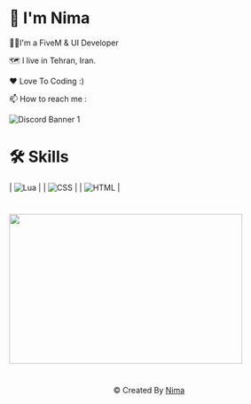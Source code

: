 # 👋 I'm Nima

👨‍💻I'm a FiveM & UI Developer

🗺️ I live in Tehran, Iran.

❤ Love To Coding :)

📫 How to reach me : 

![Discord Banner 1](https://discord.com/users/920726910558949426/widget.png?style=banner1)

# 🛠 Skills
| <img src="https://camo.githubusercontent.com/e2b32cdbfd6d5560ca8824944292eb5a99ef64b3efae51881835519f65dc6c5e/68747470733a2f2f696d672e736869656c64732e696f2f62616467652f4c75612532302d2532333332333333302e7376673f7374796c653d736f6369616c266c6f676f3d4c7561266c6f676f436f6c6f723d626c61636b" alt="Lua" data-canonical-src="https://img.shields.io/badge/Lua%20-%23323330.svg?style=social&amp;logo=Lua&amp;logoColor=black" style="max-width: 100%;"> |
| <img src="https://camo.githubusercontent.com/0054721f818489dcda503bb5570a5f8fdc155ffbed8f420c063a6f7422ee2141/68747470733a2f2f696d672e736869656c64732e696f2f62616467652f4353532532302d2532333332333333302e7376673f7374796c653d736f6369616c266c6f676f3d43535333266c6f676f436f6c6f723d626c61636b" alt="CSS" data-canonical-src="https://img.shields.io/badge/CSS%20-%23323330.svg?style=social&amp;logo=CSS3&amp;logoColor=black" style="max-width: 100%;"> |
| <img src="https://camo.githubusercontent.com/b19b3686cf3567e3078c177ff25e3d0ef105fdc0916a9ed6451624a7c426a14e/68747470733a2f2f696d672e736869656c64732e696f2f62616467652f48544d4c2532302d2532333332333333302e7376673f7374796c653d736f6369616c266c6f676f3d48544d4c35266c6f676f436f6c6f723d626c61636b" alt="HTML" data-canonical-src="https://img.shields.io/badge/HTML%20-%23323330.svg?style=social&amp;logo=HTML5&amp;logoColor=black" style="max-width: 100%;"> |


#
<img src ="https://raw.githubusercontent.com/abhisheknaiidu/abhisheknaiidu/master/code.gif" width=420 height=270 >

#
<div align="center" dir="auto"> © Created By <a href="https://github.com/AshkanKD">Nima</a></div>
